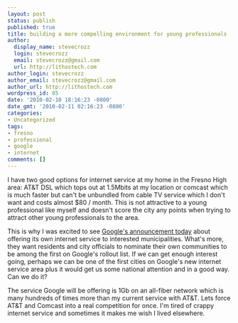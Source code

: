 ```yaml
---
layout: post
status: publish
published: true
title: building a more compelling environment for young professionals
author:
  display_name: stevecrozz
  login: stevecrozz
  email: stevecrozz@gmail.com
  url: http://lithostech.com
author_login: stevecrozz
author_email: stevecrozz@gmail.com
author_url: http://lithostech.com
wordpress_id: 85
date: '2010-02-10 18:16:23 -0800'
date_gmt: '2010-02-11 02:16:23 -0800'
categories:
- Uncategorized
tags:
- fresno
- professional
- google
- internet
comments: []
---
```

I have two good options for internet service at my home in the Fresno High
area: AT&T DSL which tops out at 1.5Mbits at my location or comcast which is
much faster but can't be unbundled from cable TV service which I don't want and
costs almost $80 / month. This is not attractive to a young professional like
myself and doesn't score the city any points when trying to attract other young
professionals to the area.

This is why I was excited to see [Google's announcement
today](http://www.google.com/appserve/fiberrfi/public/options) about offering
its own internet service to interested municipalities. What's more, they want
residents and city officials to nominate their own communities to be among the
first on Google's rollout list. If we can get enough interest going, perhaps we
can be one of the first cities on Google's new internet service area plus it
would get us some national attention and in a good way. Can we do it?

The service Google will be offering is 1Gb on an all-fiber network which is
many hundreds of times more than my current service with AT&T. Lets force AT&T
and Comcast into a real competition for once. I'm tired of crappy internet
service and sometimes it makes me wish I lived elsewhere.
